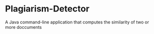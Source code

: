 # Plagiarism-Detector
A Java command-line application that computes the similarity of two or more doccuments
